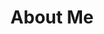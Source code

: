 ---
title: "About Me"
slug: "about"
seo: 
  title: "Lorem ipsum dolor sit amet consectetur adipisicing elit"
  description: "Lorem ipsum dolor sit amet consectetur adipisicing elit"
  keywords:
    - word
    - another
    - fuck
  img: false
---